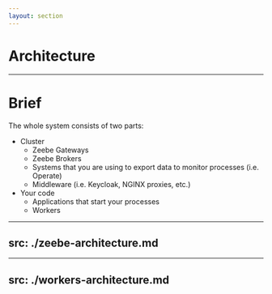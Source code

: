 ```yaml
---
layout: section
---
```


# Architecture

---

# Brief

The whole system consists of two parts:
- Cluster
  - Zeebe Gateways
  - Zeebe Brokers
  - Systems that you are using to export data to monitor processes (i.e. Operate)
  - Middleware (i.e. Keycloak, NGINX proxies, etc.)
- Your code
  - Applications that start your processes
  - Workers

---
src: ./zeebe-architecture.md
---

---
src: ./workers-architecture.md
---
